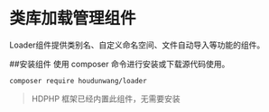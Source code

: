 # 类库加载管理组件

Loader组件提供类别名、自定义命名空间、文件自动导入等功能的组件。

##安装组件
使用 composer 命令进行安装或下载源代码使用。

```
composer require houdunwang/loader
```
> HDPHP 框架已经内置此组件，无需要安装

